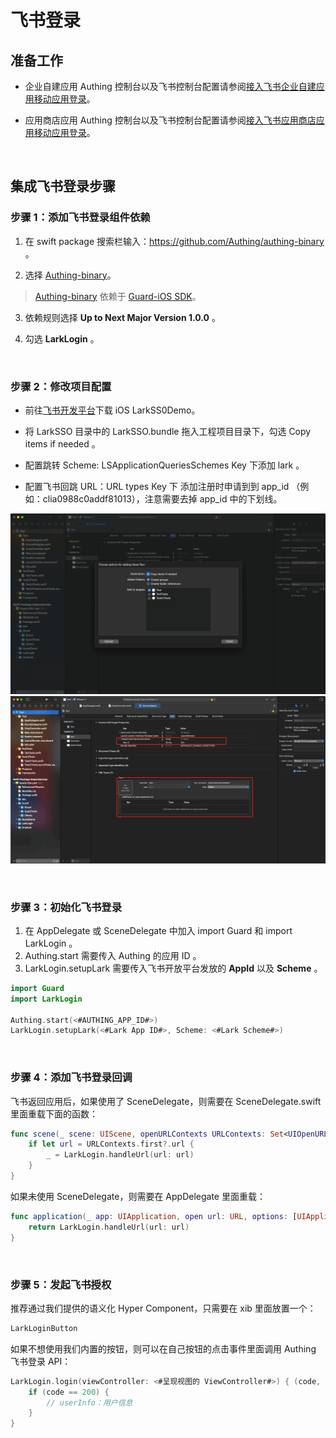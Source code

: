 # 飞书登录

<LastUpdated/>

## 准备工作

- 企业自建应用 Authing 控制台以及飞书控制台配置请参阅[接入飞书企业自建应用移动应用登录](https://docs.authing.cn/v2/connections/lark-internal-mobile/)。

- 应用商店应用 Authing 控制台以及飞书控制台配置请参阅[接入飞书应用商店应用移动应用登录](https://docs.authing.cn/v2/connections/lark-public-mobile/)。

<br>

## 集成飞书登录步骤

### 步骤 1：添加飞书登录组件依赖

1. 在 swift package 搜索栏输入：https://github.com/Authing/authing-binary 。

2. 选择 [Authing-binary](https://github.com/Authing/authing-binary)。
> [Authing-binary](https://github.com/Authing/authing-binary) 依赖于 [Guard-iOS SDK](https://github.com/Authing/guard-ios)。

3. 依赖规则选择 **Up to Next Major Version 1.0.0** 。

4. 勾选 **LarkLogin** 。

<br>

### 步骤 2：修改项目配置

- 前往[飞书开发平台](https://open.feishu.cn/document/uAjLw4CM/uYjL24iN/mobile-app/sdk)下载 iOS LarkSS0Demo。

- 将 LarkSSO 目录中的 LarkSSO.bundle 拖入工程项目目录下，勾选 Copy items if needed 。

- 配置跳转 Scheme: LSApplicationQueriesSchemes Key 下添加 lark 。

- 配置飞书回跳 URL：URL types Key 下 添加注册时申请到到 app_id （例如：clia0988c0addf81013），注意需要去掉 app_id 中的下划线。

![](./images/lark/5.png)
![](./images/lark/4.png)

<br>

### 步骤 3：初始化飞书登录

1. 在 AppDelegate 或 SceneDelegate 中加入 import Guard 和 import LarkLogin 。
2. Authing.start 需要传入 Authing 的应用 ID 。
3. LarkLogin.setupLark 需要传入飞书开放平台发放的 **AppId** 以及 **Scheme** 。

```swift
import Guard
import LarkLogin

Authing.start(<#AUTHING_APP_ID#>)
LarkLogin.setupLark(<#Lark App ID#>, Scheme: <#Lark Scheme#>)
 ```

<br>

### 步骤 4：添加飞书登录回调

飞书返回应用后，如果使用了 SceneDelegate，则需要在 SceneDelegate.swift 里面重载下面的函数：

```swift
func scene(_ scene: UIScene, openURLContexts URLContexts: Set<UIOpenURLContext>) {
    if let url = URLContexts.first?.url {
        _ = LarkLogin.handleUrl(url: url)
    }
}
 ```

如果未使用 SceneDelegate，则需要在 AppDelegate 里面重载：

```swift
func application(_ app: UIApplication, open url: URL, options: [UIApplication.OpenURLOptionsKey : Any] = [:]) -> Bool {
    return LarkLogin.handleUrl(url: url)
}
 ```

<br>


### 步骤 5：发起飞书授权

推荐通过我们提供的语义化 Hyper Component，只需要在 xib 里面放置一个：

```swift
LarkLoginButton
```

如果不想使用我们内置的按钮，则可以在自己按钮的点击事件里面调用 Authing 飞书登录 API：

```swift
LarkLogin.login(viewController: <#呈现视图的 ViewController#>) { (code, message, userInfo) in
    if (code == 200) {
        // userInfo：用户信息
    }
}
```
